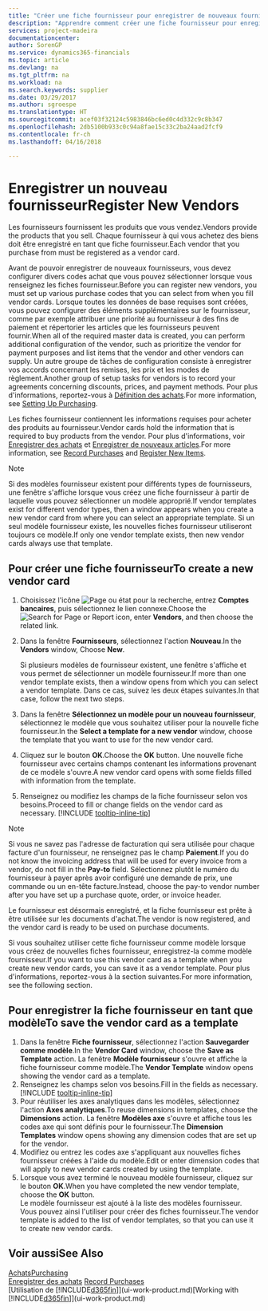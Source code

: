 ```yaml
---
title: "Créer une fiche fournisseur pour enregistrer de nouveaux fournisseurs | Microsoft Docs"
description: "Apprendre comment créer une fiche fournisseur pour enregistrer un nouveau fournisseur."
services: project-madeira
documentationcenter: 
author: SorenGP
ms.service: dynamics365-financials
ms.topic: article
ms.devlang: na
ms.tgt_pltfrm: na
ms.workload: na
ms.search.keywords: supplier
ms.date: 03/29/2017
ms.author: sgroespe
ms.translationtype: HT
ms.sourcegitcommit: acef03f32124c5983846bc6ed0c4d332c9c8b347
ms.openlocfilehash: 2db5100b933c0c94a8fae15c33c2ba24aad2fcf9
ms.contentlocale: fr-ch
ms.lasthandoff: 04/16/2018

---
```

# <a name="register-new-vendors"></a><span data-ttu-id="d0959-103">Enregistrer un nouveau fournisseur</span><span class="sxs-lookup"><span data-stu-id="d0959-103">Register New Vendors</span></span>
<span data-ttu-id="d0959-104">Les fournisseurs fournissent les produits que vous vendez.</span><span class="sxs-lookup"><span data-stu-id="d0959-104">Vendors provide the products that you sell.</span></span> <span data-ttu-id="d0959-105">Chaque fournisseur à qui vous achetez des biens doit être enregistré en tant que fiche fournisseur.</span><span class="sxs-lookup"><span data-stu-id="d0959-105">Each vendor that you purchase from must be registered as a vendor card.</span></span>

<span data-ttu-id="d0959-106">Avant de pouvoir enregistrer de nouveaux fournisseurs, vous devez configurer divers codes achat que vous pouvez sélectionner lorsque vous renseignez les fiches fournisseur.</span><span class="sxs-lookup"><span data-stu-id="d0959-106">Before you can register new vendors, you must set up various purchase codes that you can select from when you fill vendor cards.</span></span> <span data-ttu-id="d0959-107">Lorsque toutes les données de base requises sont créées, vous pouvez configurer des éléments supplémentaires sur le fournisseur, comme par exemple attribuer une priorité au fournisseur à des fins de paiement et répertorier les articles que les fournisseurs peuvent fournir.</span><span class="sxs-lookup"><span data-stu-id="d0959-107">When all of the required master data is created, you can perform additional configuration of the vendor, such as prioritize the vendor for payment purposes and list items that the vendor and other vendors can supply.</span></span> <span data-ttu-id="d0959-108">Un autre groupe de tâches de configuration consiste à enregistrer vos accords concernant les remises, les prix et les modes de règlement.</span><span class="sxs-lookup"><span data-stu-id="d0959-108">Another group of setup tasks for vendors is to record your agreements concerning discounts, prices, and payment methods.</span></span> <span data-ttu-id="d0959-109">Pour plus d'informations, reportez-vous à [Définition des achats](purchasing-setup-purchasing.md).</span><span class="sxs-lookup"><span data-stu-id="d0959-109">For more information, see [Setting Up Purchasing](purchasing-setup-purchasing.md).</span></span>

<span data-ttu-id="d0959-110">Les fiches fournisseur contiennent les informations requises pour acheter des produits au fournisseur.</span><span class="sxs-lookup"><span data-stu-id="d0959-110">Vendor cards hold the information that is required to buy products from the vendor.</span></span> <span data-ttu-id="d0959-111">Pour plus d'informations, voir [Enregistrer des achats](purchasing-how-record-purchases.md) et [Enregistrer de nouveaux articles](inventory-how-register-new-items.md).</span><span class="sxs-lookup"><span data-stu-id="d0959-111">For more information, see [Record Purchases](purchasing-how-record-purchases.md) and [Register New Items](inventory-how-register-new-items.md).</span></span>

> [!NOTE]  
>   <span data-ttu-id="d0959-112">Si des modèles fournisseur existent pour différents types de fournisseurs, une fenêtre s'affiche lorsque vous créez une fiche fournisseur à partir de laquelle vous pouvez sélectionner un modèle approprié.</span><span class="sxs-lookup"><span data-stu-id="d0959-112">If vendor templates exist for different vendor types, then a window appears when you create a new vendor card from where you can select an appropriate template.</span></span> <span data-ttu-id="d0959-113">Si un seul modèle fournisseur existe, les nouvelles fiches fournisseur utiliseront toujours ce modèle.</span><span class="sxs-lookup"><span data-stu-id="d0959-113">If only one vendor template exists, then new vendor cards always use that template.</span></span>

## <a name="to-create-a-new-vendor-card"></a><span data-ttu-id="d0959-114">Pour créer une fiche fournisseur</span><span class="sxs-lookup"><span data-stu-id="d0959-114">To create a new vendor card</span></span>
1. <span data-ttu-id="d0959-115">Choisissez l'icône ![Page ou état pour la recherche](media/ui-search/search_small.png "Page ou état pour la recherche"), entrez **Comptes bancaires**, puis sélectionnez le lien connexe.</span><span class="sxs-lookup"><span data-stu-id="d0959-115">Choose the ![Search for Page or Report](media/ui-search/search_small.png "Search for Page or Report icon") icon, enter **Vendors**, and then choose the related link.</span></span>  
2. <span data-ttu-id="d0959-116">Dans la fenêtre **Fournisseurs**, sélectionnez l'action **Nouveau**.</span><span class="sxs-lookup"><span data-stu-id="d0959-116">In the **Vendors** window, Choose **New**.</span></span>

    <span data-ttu-id="d0959-117">Si plusieurs modèles de fournisseur existent, une fenêtre s'affiche et vous permet de sélectionner un modèle fournisseur.</span><span class="sxs-lookup"><span data-stu-id="d0959-117">If more than one vendor template exists, then a window opens from which you can select a vendor template.</span></span> <span data-ttu-id="d0959-118">Dans ce cas, suivez les deux étapes suivantes.</span><span class="sxs-lookup"><span data-stu-id="d0959-118">In that case, follow the next two steps.</span></span>
3. <span data-ttu-id="d0959-119">Dans la fenêtre **Sélectionnez un modèle pour un nouveau fournisseur**, sélectionnez le modèle que vous souhaitez utiliser pour la nouvelle fiche fournisseur.</span><span class="sxs-lookup"><span data-stu-id="d0959-119">In the **Select a template for a new vendor** window, choose the template that you want to use for the new vendor card.</span></span>
4. <span data-ttu-id="d0959-120">Cliquez sur le bouton **OK**.</span><span class="sxs-lookup"><span data-stu-id="d0959-120">Choose the **OK** button.</span></span> <span data-ttu-id="d0959-121">Une nouvelle fiche fournisseur avec certains champs contenant les informations provenant de ce modèle s'ouvre.</span><span class="sxs-lookup"><span data-stu-id="d0959-121">A new vendor card opens with some fields filled with information from the template.</span></span>
5. <span data-ttu-id="d0959-122">Renseignez ou modifiez les champs de la fiche fournisseur selon vos besoins.</span><span class="sxs-lookup"><span data-stu-id="d0959-122">Proceed to fill or change fields on the vendor card as necessary.</span></span> [!INCLUDE [tooltip-inline-tip](includes/tooltip-inline-tip_md.md)]

> [!NOTE]  
>   <span data-ttu-id="d0959-123">Si vous ne savez pas l'adresse de facturation qui sera utilisée pour chaque facture d'un fournisseur, ne renseignez pas le champ **Paiement**.</span><span class="sxs-lookup"><span data-stu-id="d0959-123">If you do not know the invoicing address that will be used for every invoice from a vendor, do not fill in the **Pay-to** field.</span></span> <span data-ttu-id="d0959-124">Sélectionnez plutôt le numéro du fournisseur à payer après avoir configuré une demande de prix, une commande ou un en-tête facture.</span><span class="sxs-lookup"><span data-stu-id="d0959-124">Instead, choose the pay-to vendor number after you have set up a purchase quote, order, or invoice header.</span></span>

<span data-ttu-id="d0959-125">Le fournisseur est désormais enregistré, et la fiche fournisseur est prête à être utilisée sur les documents d'achat.</span><span class="sxs-lookup"><span data-stu-id="d0959-125">The vendor is now registered, and the vendor card is ready to be used on purchase documents.</span></span>

<span data-ttu-id="d0959-126">Si vous souhaitez utiliser cette fiche fournisseur comme modèle lorsque vous créez de nouvelles fiches fournisseur, enregistrez-la comme modèle fournisseur.</span><span class="sxs-lookup"><span data-stu-id="d0959-126">If you want to use this vendor card as a template when you create new vendor cards, you can save it as a vendor template.</span></span> <span data-ttu-id="d0959-127">Pour plus d'informations, reportez-vous à la section suivantes.</span><span class="sxs-lookup"><span data-stu-id="d0959-127">For more information, see the following section.</span></span>

## <a name="to-save-the-vendor-card-as-a-template"></a><span data-ttu-id="d0959-128">Pour enregistrer la fiche fournisseur en tant que modèle</span><span class="sxs-lookup"><span data-stu-id="d0959-128">To save the vendor card as a template</span></span>
1. <span data-ttu-id="d0959-129">Dans la fenêtre **Fiche fournisseur**, sélectionnez l'action **Sauvegarder comme modèle**.</span><span class="sxs-lookup"><span data-stu-id="d0959-129">In the **Vendor Card** window, choose the **Save as Template** action.</span></span> <span data-ttu-id="d0959-130">La fenêtre **Modèle fournisseur** s'ouvre et affiche la fiche fournisseur comme modèle.</span><span class="sxs-lookup"><span data-stu-id="d0959-130">The **Vendor Template** window opens showing the vendor card as a template.</span></span>
2. <span data-ttu-id="d0959-131">Renseignez les champs selon vos besoins.</span><span class="sxs-lookup"><span data-stu-id="d0959-131">Fill in the fields as necessary.</span></span> [!INCLUDE [tooltip-inline-tip](includes/tooltip-inline-tip_md.md)]
3. <span data-ttu-id="d0959-132">Pour réutiliser les axes analytiques dans les modèles, sélectionnez l'action **Axes analytiques**.</span><span class="sxs-lookup"><span data-stu-id="d0959-132">To reuse dimensions in templates, choose the **Dimensions** action.</span></span> <span data-ttu-id="d0959-133">La fenêtre **Modèles axe** s'ouvre et affiche tous les codes axe qui sont définis pour le fournisseur.</span><span class="sxs-lookup"><span data-stu-id="d0959-133">The **Dimension Templates** window opens showing any dimension codes that are set up for the vendor.</span></span>
4. <span data-ttu-id="d0959-134">Modifiez ou entrez les codes axe s'appliquant aux nouvelles fiches fournisseur créées à l'aide du modèle.</span><span class="sxs-lookup"><span data-stu-id="d0959-134">Edit or enter dimension codes that will apply to new vendor cards created by using the template.</span></span>
5. <span data-ttu-id="d0959-135">Lorsque vous avez terminé le nouveau modèle fournisseur, cliquez sur le bouton **OK**.</span><span class="sxs-lookup"><span data-stu-id="d0959-135">When you have completed the new vendor template, choose the **OK** button.</span></span>  
   <span data-ttu-id="d0959-136">Le modèle fournisseur est ajouté à la liste des modèles fournisseur. Vous pouvez ainsi l'utiliser pour créer des fiches fournisseur.</span><span class="sxs-lookup"><span data-stu-id="d0959-136">The vendor template is added to the list of vendor templates, so that you can use it to create new vendor cards.</span></span>

## <a name="see-also"></a><span data-ttu-id="d0959-137">Voir aussi</span><span class="sxs-lookup"><span data-stu-id="d0959-137">See Also</span></span>
[<span data-ttu-id="d0959-138">Achats</span><span class="sxs-lookup"><span data-stu-id="d0959-138">Purchasing</span></span>](purchasing-manage-purchasing.md)  
<span data-ttu-id="d0959-139">[Enregistrer des achats](purchasing-how-record-purchases.md) </span><span class="sxs-lookup"><span data-stu-id="d0959-139">[Record Purchases](purchasing-how-record-purchases.md) </span></span>  
<span data-ttu-id="d0959-140">[Utilisation de [!INCLUDE[d365fin](includes/d365fin_md.md)]](ui-work-product.md)</span><span class="sxs-lookup"><span data-stu-id="d0959-140">[Working with [!INCLUDE[d365fin](includes/d365fin_md.md)]](ui-work-product.md)</span></span>  

